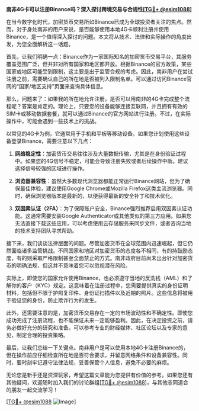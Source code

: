 **南非4G卡可以注册Binance吗？深入探讨跨境交易与合规性[[TG💪+ @esim1088](https://t.me/s/esim1088)]**

在当今数字化时代，加密货币交易所如Binance已成为全球投资者关注的焦点。然而，对于身处南非的用户来说，是否能够使用本地4G卡顺利注册并使用Binance，是一个值得深入探讨的问题。本文将从技术、法律和实际操作的角度出发，为您全面解析这一话题。

首先，让我们明确一点：Binance作为一家国际知名的加密货币交易平台，其服务覆盖范围广泛，但并非对所有国家和地区都开放。根据Binance的官方政策，某些国家或地区可能受到限制，这主要是出于监管合规的考虑。因此，南非用户在尝试注册之前，需要确认自己的所在地是否被列入限制名单。可以通过访问Binance官网的“国家/地区支持”页面来查询具体信息。

那么，问题来了：如果我的所在地允许注册，是否可以用南非的4G卡完成整个流程呢？答案是肯定的。理论上，只要您的设备能够连接互联网，并且拥有有效的SIM卡或移动数据套餐，就可以通过Binance的官方网站进行注册。不过，在实际操作中，可能会遇到一些技术上的挑战。

以常见的4G卡为例，它通常用于手机和平板等移动设备。如果您计划使用这些设备登录Binance，需要注意以下几点：

1. **网络稳定性**：加密货币交易往往涉及大量数据传输，尤其是在身份验证过程中。如果您的4G信号不稳定，可能会导致注册失败或者后续操作中断。建议选择信号较强的区域进行操作。
   
2. **浏览器兼容性**：虽然大多数现代浏览器都能正常运行Binance网站，但为了确保最佳体验，建议使用Google Chrome或Mozilla Firefox这类主流浏览器。同时，确保浏览器版本是最新的，以便获得最新的安全补丁和技术优化。

3. **双因素认证（2FA）**：为了保障账户安全，Binance强烈推荐启用双因素认证功能。这通常需要安装Google Authenticator或其他类似的第三方应用。如果您无法直接下载这些应用，可以考虑使用云存储服务来同步文件，或者咨询当地的技术支持团队寻求帮助。

接下来，我们谈谈法律层面的问题。尽管加密货币在全球范围内迅速崛起，但它仍然面临诸多监管挑战。不同国家和地区对加密货币的态度各不相同，有的持鼓励态度，有的则采取严格限制甚至全面禁止的方式。南非政府目前尚未出台针对加密货币的明确法规，但这并不意味着您可以忽视潜在风险。

实际上，即使您的国家允许使用Binance，也必须遵守当地的反洗钱（AML）和了解你的客户（KYC）规定。这意味着在注册过程中，您需要提供真实的身份证明材料，包括但不限于护照复印件、身份证扫描件以及近期的照片。这些信息将被用于验证您的身份，防止欺诈行为的发生。

此外，还需要注意的是，加密货币交易存在一定的市场波动性和不确定性。即使您成功完成了注册流程，也不能保证未来一定能够盈利。因此，在决定投资之前，请务必做好充分的研究和准备。可以参考专业的财经媒体、社区论坛以及专家的意见，制定合理的投资策略。

最后，让我们总结一下关键点。南非用户是可以使用本地4G卡注册Binance的，但在操作前应仔细检查所在地是否符合要求，并留意网络条件和设备兼容性。同时，要时刻牢记遵守法律法规，妥善保管个人信息，避免不必要的麻烦。

无论您是新手还是资深玩家，希望这篇文章能为您提供有价值的参考。如果您还有其他疑问，欢迎随时加入我们的讨论群组[[TG💪+ @esim1088](https://t.me/s/esim1088)]，与其他志同道合的朋友一起交流学习！

[[TG💪+ @esim1088](https://t.me/s/esim1088) ![Image](https://i.postimg.cc/4NQfJmqS/Snipaste-2025-05-13-00-14-12.png)]
